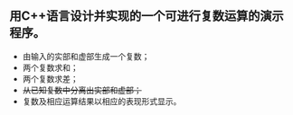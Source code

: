 ## 用C++语言设计并实现的一个可进行复数运算的演示程序。

- 由输入的实部和虚部生成一个复数；
- 两个复数求和；
- 两个复数求差；
- ~~从已知复数中分离出实部和虚部；~~
- 复数及相应运算结果以相应的表现形式显示。
